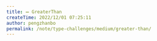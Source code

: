 ```yaml
---
title: ➖ GreaterThan
createTime: 2022/12/01 07:25:11
author: pengzhanbo
permalink: /note/type-challenges/medium/greater-than/
---
```


